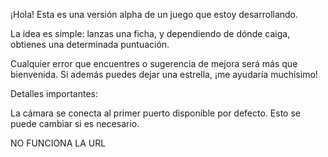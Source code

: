 ¡Hola! Esta es una versión alpha de un juego que estoy desarrollando.

La idea es simple: lanzas una ficha, y dependiendo de dónde caiga, obtienes una determinada puntuación.

Cualquier error que encuentres o sugerencia de mejora será más que bienvenida. Si además puedes dejar una estrella, ¡me ayudaría muchísimo!

Detalles importantes:

La cámara se conecta al primer puerto disponible por defecto. Esto se puede cambiar si es necesario.


NO FUNCIONA LA URL 
